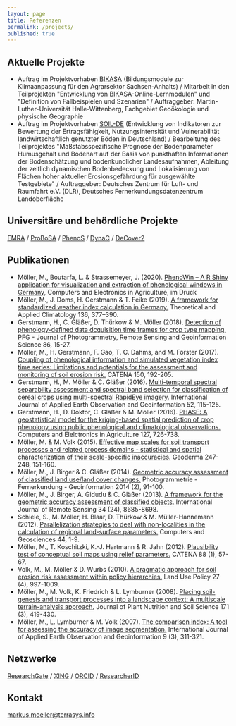 ```yaml
---
layout: page
title: Referenzen
permalink: /projects/
published: true
---
```



## Aktuelle Projekte
* Auftrag im Projektvorhaben [BIKASA](https://paradigmaps.geo.uni-halle.de/bikasa/) (Bildungsmodule zur Klimaanpassung für den Agrarsektor Sachsen-Anhalts) / Mitarbeit in den Teilprojekten "Entwicklung von BIKASA-Online-Lernmodulen" und "Definition von Fallbeispielen und Szenarien" / Auftraggeber: Martin-Luther-Universität Halle-Wittenberg, Fachgebiet Geoökologie und physische Geographie
* Auftrag im Projektvorhaben [SOIL-DE](https://flf.julius-kuehn.de/soil-de.html) (Entwicklung von Indikatoren zur Bewertung der Ertragsfähigkeit, Nutzungsintensität und Vulnerabilität landwirtschaftlich genutzter Böden in Deutschland) / Bearbeitung des Teilprojektes "Maßstabsspezifische Prognose der Bodenparameter Humusgehalt und Bodenart auf der Basis von punkthaften Informationen der Bodenschätzung und bodenkundlicher Landesaufnahmen, Ableitung der zeitlich dynamischen Bodenbedeckung und Lokalisierung von Flächen hoher aktueller Erosionsgefährdung für ausgewählte Testgebiete" / Auftraggeber: Deutsches Zentrum für Luft- und Raumfahrt e.V. (DLR), Deutsches Fernerkundungsdatenzentrum Landoberfläche

## Universitäre und behördliche Projekte
[EMRA](https://emra.julius-kuehn.de) / [ProBoSA](http://www.probosa.de) / [PhenoS](http://paradigmaps.geo.uni-halle.de/phenos) /  [DynaC](http://paradigmaps.geo.uni-halle.de/dynac) / [DeCover2](http://www.decover.info)

## Publikationen
* Möller, M., Boutarfa, L. & Strassemeyer, J. (2020). [PhenoWin – A R Shiny application for visualization and extraction of phenological windows in Germany](https://github.com/terrasys/terrasys.github.io/blob/master/references/Moeller-etal2020compag.pdf), Computers and Electronics in Agriculture, im Druck
* Möller, M., J. Doms, H. Gerstmann & T. Feike (2019). [A framework for standardized weather index calculation in Germany.](https://github.com/terrasys/terrasys.github.io/blob/master/references/Moeller-etal2018taac.pdf) Theoretical and Applied Climatology 136, 377–390.
* Gerstmann, H., C. Gläßer, D. Thürkow & M. Möller (2018). [Detection of phenology-defined data dcquisition time frames for crop type mapping.](https://github.com/terrasys/terrasys.github.io/blob/master/references/Gerstmann-etal2018pfg.pdf) PFG - Journal of Photogrammetry, Remote Sensing and Geoinformation Science 86, 15-27.
* Möller, M., H. Gerstmann, F. Gao, T. C. Dahms, and M. Förster (2017). [Coupling of phenological information and simulated vegetation index time series: Limitations and potentials for the assessment and monitoring of soil erosion risk.](https://github.com/terrasys/terrasys.github.io/blob/master/references/Moeller-etal2017catena.pdf) CATENA 150, 192-205.
* Gerstmann, H., M. Möller & C. Gläßer (2016). [Multi-temporal spectral separability assessment and spectral band selection for classification of cereal crops using multi-spectral RapidEye imagery.](https://github.com/terrasys/terrasys.github.io/blob/master/references/Gerstmann-etal2016jag.pdf) International Journal of Applied Earth Observation and Geoinformation 52, 115-125.
* Gerstmann, H., D. Doktor, C. Gläßer & M. Möller (2016). [PHASE: A geostatistical model for the kriging-based spatial prediction of crop phenology using public phenological and climatological observations.](https://github.com/terrasys/terrasys.github.io/blob/master/references/Gerstmann-etal2016compag.pdf) Computers and Elelctronics in Agriculture 127, 726-738.
* Möller, M. & M. Volk (2015). [Effective map scales for soil transport processes and related process domains - statistical and spatial characterization of their scale-specific inaccuracies.](https://github.com/terrasys/terrasys.github.io/blob/master/references/MoellerVolk2015geoderma.pdf) Geoderma 247-248, 151-160.
* Möller, M., J. Birger & C. Gläßer (2014). [Geometric accuracy assessment of classified land use/land cover changes.](https://github.com/terrasys/terrasys.github.io/blob/master/references/Moeller-etal2014pfg.pdf) Photogrammetrie - Fernerkundung - Geoinformation  2014 (2), 91-100.
* Möller, M., J. Birger, A. Gidudu & C. Gläßer (2013). [A framework for the geometric accuracy assessment of classified objects.](https://github.com/terrasys/terrasys.github.io/blob/master/references/Moeller-etal2016ijrs.pdf) International Journal of Remote Sensing 34 (24), 8685-8698.
* Schiele, S., M. Möller, H. Blaar, D. Thürkow & M. Müller-Hannemann (2012). [Parallelization strategies to deal with non-localities in the calculation of regional land-surface parameters.](https://github.com/terrasys/terrasys.github.io/blob/master/references/Schiele-etal2016gc.pdf) Computers and Geosciences 44, 1-9.
* Möller, M., T. Koschitzki, K.-J. Hartmann & R. Jahn (2012). [Plausibility test of conceptual soil maps using relief parameters.](https://github.com/terrasys/terrasys.github.io/blob/master/references/Moeller-etal2012catena.pdf) CATENA 88 (1), 57-67.
* Volk, M., M. Möller & D. Wurbs (2010). [A pragmatic approach for soil erosion risk assessment within policy hierarchies.](https://github.com/terrasys/terrasys.github.io/blob/master/references/Volk-etal2010jag.pdf) Land Use Policy 27 (4), 997-1009.
* Möller, M., M. Volk, K. Friedrich & L. Lymburner (2008). [Placing soil-genesis and transport processes into a landscape context: A multiscale terrain-analysis approach.](https://github.com/terrasys/terrasys.github.io/blob/master/references/Moeller-etal2008jpnss.pdf) Journal of Plant Nutrition and Soil Science 171 (3), 419-430.
* Möller, M., L. Lymburner & M. Volk (2007). [The comparison index: A tool for assessing the accuracy of image segmentation.](https://github.com/terrasys/terrasys.github.io/blob/master/references/Moeller-etal2007jag.pdf) International Journal of Applied Earth Observation and Geoinformation 9 (3), 311-321.



## Netzwerke
[ResearchGate](https://www.researchgate.net/profile/Markus_Moeller) / [XING](https://www.xing.com/profile/Markus_Moeller5/) / 
[ORCID](https://orcid.org/0000-0002-1918-7747) / [ResearcherID](http://www.researcherid.com/rid/M-2429-2014)

## Kontakt
[markus.moeller@terrasys.info](mailto:markus.moeller@terrasys.info)
